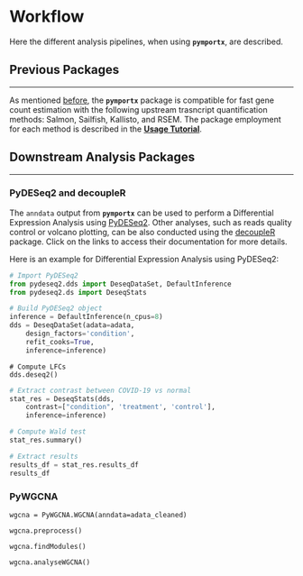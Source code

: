 # Workflow
Here the different analysis pipelines, when using **`pymportx`**, are described.

## Previous Packages
---
As mentioned [before](https://pymportx.readthedocs.io/en/latest/#:~:text=Its%20upstream%20quantification%20methods%20(Salmon%2C%20Sailfish%2C%20Kallisto%2C%20and%20RSEM)), the **`pymportx`** package is compatible for fast gene count estimation with the following upstream trasncript quantification methods: Salmon, Sailfish, Kallisto, and RSEM. The package employment for each method is described in the [**Usage Tutorial**](https://pymportx.readthedocs.io/en/latest/#:~:text=as%20shown%20below%3A-,Usage%20tutorial,-Salmon).

## Downstream Analysis Packages
---

### PyDESeq2 and decoupleR

The `anndata` output from **`pymportx`** can be used to perform a Differential Expression Analysis using [PyDESeq2](https://pydeseq2.readthedocs.io/en/latest/). Other analyses, such as reads quality control or volcano plotting, can be also conducted using the [decoupleR](https://decoupler-py.readthedocs.io/en/latest/notebooks/bulk.html#Quality-control) package. Click on the links to access their documentation for more details.

Here is an example for Differential Expression Analysis using PyDESeq2:

```python
# Import PyDESeq2
from pydeseq2.dds import DeseqDataSet, DefaultInference
from pydeseq2.ds import DeseqStats
```
```python
# Build PyDESeq2 object
inference = DefaultInference(n_cpus=8)
dds = DeseqDataSet(adata=adata,
    design_factors='condition',
    refit_cooks=True,
    inference=inference)
```

```pyhton
# Compute LFCs
dds.deseq2()
```
```python
# Extract contrast between COVID-19 vs normal
stat_res = DeseqStats(dds,
    contrast=["condition", 'treatment', 'control'],
    inference=inference)
```

```python
# Compute Wald test
stat_res.summary()
```

```python
# Extract results
results_df = stat_res.results_df
results_df
```


### PyWGCNA



```
wgcna = PyWGCNA.WGCNA(anndata=adata_cleaned)
 
wgcna.preprocess()
 
wgcna.findModules()
 
wgcna.analyseWGCNA()
```
